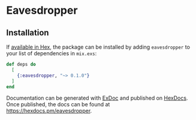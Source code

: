# Eavesdropper

## Installation

If [available in Hex](https://hex.pm/docs/publish), the package can be installed
by adding `eavesdropper` to your list of dependencies in `mix.exs`:

```elixir
def deps do
  [
    {:eavesdropper, "~> 0.1.0"}
  ]
end
```

Documentation can be generated with [ExDoc](https://github.com/elixir-lang/ex_doc)
and published on [HexDocs](https://hexdocs.pm). Once published, the docs can
be found at <https://hexdocs.pm/eavesdropper>.
